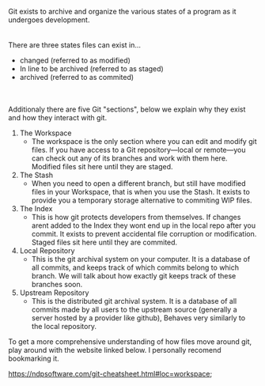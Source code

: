 Git exists to archive and organize the various states of a program as it undergoes development.
</br></br></br>
There are three states files can exist in...
* changed (referred to as modified)
* In line to be archived (referred to as staged)
* archived (referred to as commited)
</br></br></br>

Additionaly there are five Git "sections", below we explain why they exist and how they interact with git.
1. The Workspace
   - The workspace is the only section where you can edit and modify git files. If you have access to a Git repository—local or remote—you can check out any of its branches and work with them here. Modified files sit here until they are staged.
2. The Stash
   - When you need to open a different branch, but still have modified files in your Workspace, that is when you use the Stash. It exists to provide you a temporary storage alternative to commiting WIP files.
3. The Index
   - This is how git protects developers from themselves. If changes arent added to the Index they wont end up in the local repo after you commit. It exists to prevent accidental file corruption or modification. Staged files sit here until they are commited.
4. Local Repository
   - This is the git archival system on your computer. It is a database of all commits, and keeps track of which commits belong to which branch. We will talk about how exactly git keeps track of these branches soon.
5. Upstream Repository
   - This is the distributed git archival system. It is a database of all commits made by all users to the upstream source (generally a server hosted by a provider like github), Behaves very similarly to the local repository.

To get a more comprehensive understanding of how files move around git, play around with the website linked below. I personally recomend bookmarking it.

https://ndpsoftware.com/git-cheatsheet.html#loc=workspace;
